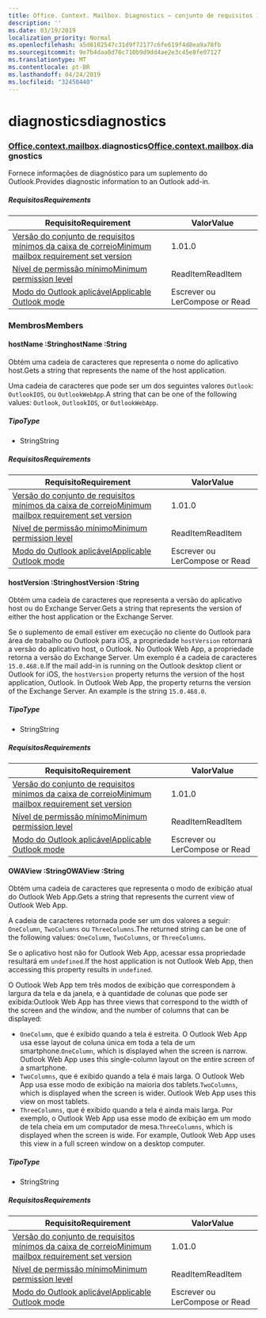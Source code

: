 ```yaml
---
title: Office. Context. Mailbox. Diagnostics – conjunto de requisitos 1,3
description: ''
ms.date: 03/19/2019
localization_priority: Normal
ms.openlocfilehash: a5d8102547c31d9f72177c6fe619f4d8ea9a78fb
ms.sourcegitcommit: 9e7b4daa8d76c710b9d9dd4ae2e3c45e8fe07127
ms.translationtype: MT
ms.contentlocale: pt-BR
ms.lasthandoff: 04/24/2019
ms.locfileid: "32450440"
---
```

# <a name="diagnostics"></a><span data-ttu-id="1f342-102">diagnostics</span><span class="sxs-lookup"><span data-stu-id="1f342-102">diagnostics</span></span>

### <a name="officeofficemdcontextofficecontextmdmailboxofficecontextmailboxmddiagnostics"></a><span data-ttu-id="1f342-103">[Office](Office.md)[.context](Office.context.md)[.mailbox](Office.context.mailbox.md).diagnostics</span><span class="sxs-lookup"><span data-stu-id="1f342-103">[Office](Office.md)[.context](Office.context.md)[.mailbox](Office.context.mailbox.md).diagnostics</span></span>

<span data-ttu-id="1f342-104">Fornece informações de diagnóstico para um suplemento do Outlook.</span><span class="sxs-lookup"><span data-stu-id="1f342-104">Provides diagnostic information to an Outlook add-in.</span></span>

##### <a name="requirements"></a><span data-ttu-id="1f342-105">Requisitos</span><span class="sxs-lookup"><span data-stu-id="1f342-105">Requirements</span></span>

|<span data-ttu-id="1f342-106">Requisito</span><span class="sxs-lookup"><span data-stu-id="1f342-106">Requirement</span></span>| <span data-ttu-id="1f342-107">Valor</span><span class="sxs-lookup"><span data-stu-id="1f342-107">Value</span></span>|
|---|---|
|[<span data-ttu-id="1f342-108">Versão do conjunto de requisitos mínimos da caixa de correio</span><span class="sxs-lookup"><span data-stu-id="1f342-108">Minimum mailbox requirement set version</span></span>](/office/dev/add-ins/reference/requirement-sets/outlook-api-requirement-sets)| <span data-ttu-id="1f342-109">1.0</span><span class="sxs-lookup"><span data-stu-id="1f342-109">1.0</span></span>|
|[<span data-ttu-id="1f342-110">Nível de permissão mínimo</span><span class="sxs-lookup"><span data-stu-id="1f342-110">Minimum permission level</span></span>](/outlook/add-ins/understanding-outlook-add-in-permissions)| <span data-ttu-id="1f342-111">ReadItem</span><span class="sxs-lookup"><span data-stu-id="1f342-111">ReadItem</span></span>|
|[<span data-ttu-id="1f342-112">Modo do Outlook aplicável</span><span class="sxs-lookup"><span data-stu-id="1f342-112">Applicable Outlook mode</span></span>](/outlook/add-ins/#extension-points)| <span data-ttu-id="1f342-113">Escrever ou Ler</span><span class="sxs-lookup"><span data-stu-id="1f342-113">Compose or Read</span></span>|

### <a name="members"></a><span data-ttu-id="1f342-114">Membros</span><span class="sxs-lookup"><span data-stu-id="1f342-114">Members</span></span>

####  <a name="hostname-string"></a><span data-ttu-id="1f342-115">hostName :String</span><span class="sxs-lookup"><span data-stu-id="1f342-115">hostName :String</span></span>

<span data-ttu-id="1f342-116">Obtém uma cadeia de caracteres que representa o nome do aplicativo host.</span><span class="sxs-lookup"><span data-stu-id="1f342-116">Gets a string that represents the name of the host application.</span></span>

<span data-ttu-id="1f342-117">Uma cadeia de caracteres que pode ser um dos seguintes valores `Outlook`: `OutlookIOS`, ou `OutlookWebApp`.</span><span class="sxs-lookup"><span data-stu-id="1f342-117">A string that can be one of the following values: `Outlook`, `OutlookIOS`, or `OutlookWebApp`.</span></span>

##### <a name="type"></a><span data-ttu-id="1f342-118">Tipo</span><span class="sxs-lookup"><span data-stu-id="1f342-118">Type</span></span>

*   <span data-ttu-id="1f342-119">String</span><span class="sxs-lookup"><span data-stu-id="1f342-119">String</span></span>

##### <a name="requirements"></a><span data-ttu-id="1f342-120">Requisitos</span><span class="sxs-lookup"><span data-stu-id="1f342-120">Requirements</span></span>

|<span data-ttu-id="1f342-121">Requisito</span><span class="sxs-lookup"><span data-stu-id="1f342-121">Requirement</span></span>| <span data-ttu-id="1f342-122">Valor</span><span class="sxs-lookup"><span data-stu-id="1f342-122">Value</span></span>|
|---|---|
|[<span data-ttu-id="1f342-123">Versão do conjunto de requisitos mínimos da caixa de correio</span><span class="sxs-lookup"><span data-stu-id="1f342-123">Minimum mailbox requirement set version</span></span>](/office/dev/add-ins/reference/requirement-sets/outlook-api-requirement-sets)| <span data-ttu-id="1f342-124">1.0</span><span class="sxs-lookup"><span data-stu-id="1f342-124">1.0</span></span>|
|[<span data-ttu-id="1f342-125">Nível de permissão mínimo</span><span class="sxs-lookup"><span data-stu-id="1f342-125">Minimum permission level</span></span>](/outlook/add-ins/understanding-outlook-add-in-permissions)| <span data-ttu-id="1f342-126">ReadItem</span><span class="sxs-lookup"><span data-stu-id="1f342-126">ReadItem</span></span>|
|[<span data-ttu-id="1f342-127">Modo do Outlook aplicável</span><span class="sxs-lookup"><span data-stu-id="1f342-127">Applicable Outlook mode</span></span>](/outlook/add-ins/#extension-points)| <span data-ttu-id="1f342-128">Escrever ou Ler</span><span class="sxs-lookup"><span data-stu-id="1f342-128">Compose or Read</span></span>|

####  <a name="hostversion-string"></a><span data-ttu-id="1f342-129">hostVersion :String</span><span class="sxs-lookup"><span data-stu-id="1f342-129">hostVersion :String</span></span>

<span data-ttu-id="1f342-130">Obtém uma cadeia de caracteres que representa a versão do aplicativo host ou do Exchange Server.</span><span class="sxs-lookup"><span data-stu-id="1f342-130">Gets a string that represents the version of either the host application or the Exchange Server.</span></span>

<span data-ttu-id="1f342-p101">Se o suplemento de email estiver em execução no cliente do Outlook para área de trabalho ou Outlook para iOS, a propriedade `hostVersion` retornará a versão do aplicativo host, o Outlook. No Outlook Web App, a propriedade retorna a versão do Exchange Server. Um exemplo é a cadeia de caracteres `15.0.468.0`.</span><span class="sxs-lookup"><span data-stu-id="1f342-p101">If the mail add-in is running on the Outlook desktop client or Outlook for iOS, the `hostVersion` property returns the version of the host application, Outlook. In Outlook Web App, the property returns the version of the Exchange Server. An example is the string `15.0.468.0`.</span></span>

##### <a name="type"></a><span data-ttu-id="1f342-134">Tipo</span><span class="sxs-lookup"><span data-stu-id="1f342-134">Type</span></span>

*   <span data-ttu-id="1f342-135">String</span><span class="sxs-lookup"><span data-stu-id="1f342-135">String</span></span>

##### <a name="requirements"></a><span data-ttu-id="1f342-136">Requisitos</span><span class="sxs-lookup"><span data-stu-id="1f342-136">Requirements</span></span>

|<span data-ttu-id="1f342-137">Requisito</span><span class="sxs-lookup"><span data-stu-id="1f342-137">Requirement</span></span>| <span data-ttu-id="1f342-138">Valor</span><span class="sxs-lookup"><span data-stu-id="1f342-138">Value</span></span>|
|---|---|
|[<span data-ttu-id="1f342-139">Versão do conjunto de requisitos mínimos da caixa de correio</span><span class="sxs-lookup"><span data-stu-id="1f342-139">Minimum mailbox requirement set version</span></span>](/office/dev/add-ins/reference/requirement-sets/outlook-api-requirement-sets)| <span data-ttu-id="1f342-140">1.0</span><span class="sxs-lookup"><span data-stu-id="1f342-140">1.0</span></span>|
|[<span data-ttu-id="1f342-141">Nível de permissão mínimo</span><span class="sxs-lookup"><span data-stu-id="1f342-141">Minimum permission level</span></span>](/outlook/add-ins/understanding-outlook-add-in-permissions)| <span data-ttu-id="1f342-142">ReadItem</span><span class="sxs-lookup"><span data-stu-id="1f342-142">ReadItem</span></span>|
|[<span data-ttu-id="1f342-143">Modo do Outlook aplicável</span><span class="sxs-lookup"><span data-stu-id="1f342-143">Applicable Outlook mode</span></span>](/outlook/add-ins/#extension-points)| <span data-ttu-id="1f342-144">Escrever ou Ler</span><span class="sxs-lookup"><span data-stu-id="1f342-144">Compose or Read</span></span>|

####  <a name="owaview-string"></a><span data-ttu-id="1f342-145">OWAView :String</span><span class="sxs-lookup"><span data-stu-id="1f342-145">OWAView :String</span></span>

<span data-ttu-id="1f342-146">Obtém uma cadeia de caracteres que representa o modo de exibição atual do Outlook Web App.</span><span class="sxs-lookup"><span data-stu-id="1f342-146">Gets a string that represents the current view of Outlook Web App.</span></span>

<span data-ttu-id="1f342-147">A cadeia de caracteres retornada pode ser um dos valores a seguir: `OneColumn`, `TwoColumns` ou `ThreeColumns`.</span><span class="sxs-lookup"><span data-stu-id="1f342-147">The returned string can be one of the following values: `OneColumn`, `TwoColumns`, or `ThreeColumns`.</span></span>

<span data-ttu-id="1f342-148">Se o aplicativo host não for Outlook Web App, acessar essa propriedade resultará em `undefined`.</span><span class="sxs-lookup"><span data-stu-id="1f342-148">If the host application is not Outlook Web App, then accessing this property results in `undefined`.</span></span>

<span data-ttu-id="1f342-149">O Outlook Web App tem três modos de exibição que correspondem à largura da tela e da janela, e à quantidade de colunas que pode ser exibida:</span><span class="sxs-lookup"><span data-stu-id="1f342-149">Outlook Web App has three views that correspond to the width of the screen and the window, and the number of columns that can be displayed:</span></span>

*   <span data-ttu-id="1f342-p102">`OneColumn`, que é exibido quando a tela é estreita. O Outlook Web App usa esse layout de coluna única em toda a tela de um smartphone.</span><span class="sxs-lookup"><span data-stu-id="1f342-p102">`OneColumn`, which is displayed when the screen is narrow. Outlook Web App uses this single-column layout on the entire screen of a smartphone.</span></span>
*   <span data-ttu-id="1f342-p103">`TwoColumns`, que é exibido quando a tela é mais larga. O Outlook Web App usa esse modo de exibição na maioria dos tablets.</span><span class="sxs-lookup"><span data-stu-id="1f342-p103">`TwoColumns`, which is displayed when the screen is wider. Outlook Web App uses this view on most tablets.</span></span>
*   <span data-ttu-id="1f342-p104">`ThreeColumns`, que é exibido quando a tela é ainda mais larga. Por exemplo, o Outlook Web App usa esse modo de exibição em um modo de tela cheia em um computador de mesa.</span><span class="sxs-lookup"><span data-stu-id="1f342-p104">`ThreeColumns`, which is displayed when the screen is wide. For example, Outlook Web App uses this view in a full screen window on a desktop computer.</span></span>

##### <a name="type"></a><span data-ttu-id="1f342-156">Tipo</span><span class="sxs-lookup"><span data-stu-id="1f342-156">Type</span></span>

*   <span data-ttu-id="1f342-157">String</span><span class="sxs-lookup"><span data-stu-id="1f342-157">String</span></span>

##### <a name="requirements"></a><span data-ttu-id="1f342-158">Requisitos</span><span class="sxs-lookup"><span data-stu-id="1f342-158">Requirements</span></span>

|<span data-ttu-id="1f342-159">Requisito</span><span class="sxs-lookup"><span data-stu-id="1f342-159">Requirement</span></span>| <span data-ttu-id="1f342-160">Valor</span><span class="sxs-lookup"><span data-stu-id="1f342-160">Value</span></span>|
|---|---|
|[<span data-ttu-id="1f342-161">Versão do conjunto de requisitos mínimos da caixa de correio</span><span class="sxs-lookup"><span data-stu-id="1f342-161">Minimum mailbox requirement set version</span></span>](/office/dev/add-ins/reference/requirement-sets/outlook-api-requirement-sets)| <span data-ttu-id="1f342-162">1.0</span><span class="sxs-lookup"><span data-stu-id="1f342-162">1.0</span></span>|
|[<span data-ttu-id="1f342-163">Nível de permissão mínimo</span><span class="sxs-lookup"><span data-stu-id="1f342-163">Minimum permission level</span></span>](/outlook/add-ins/understanding-outlook-add-in-permissions)| <span data-ttu-id="1f342-164">ReadItem</span><span class="sxs-lookup"><span data-stu-id="1f342-164">ReadItem</span></span>|
|[<span data-ttu-id="1f342-165">Modo do Outlook aplicável</span><span class="sxs-lookup"><span data-stu-id="1f342-165">Applicable Outlook mode</span></span>](/outlook/add-ins/#extension-points)| <span data-ttu-id="1f342-166">Escrever ou Ler</span><span class="sxs-lookup"><span data-stu-id="1f342-166">Compose or Read</span></span>|
